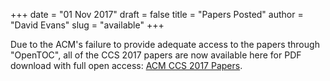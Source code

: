 +++
date = "01 Nov 2017"
draft = false
title = "Papers Posted"
author = "David Evans"
slug = "available"
+++

Due to the ACM's failure to provide adequate access to the papers
through "OpenTOC", all of the CCS 2017 papers are now available here
for PDF download with full open access: [ACM CCS 2017 Papers](/papers).